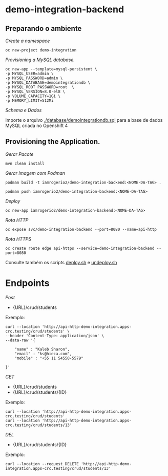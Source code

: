 # demo-integration-backend


## Preparando o ambiente

*Create a namespace*

``` 
oc new-project demo-integration
```

*Provisioning a MySQL database.*

```
oc new-app --template=mysql-persistent \
-p MYSQL_USER=admin \
-p MYSQL_PASSWORD=admin \
-p MYSQL_DATABASE=demointegrationdb \
-p MYSQL_ROOT_PASSWORD=root  \
-p MYSQL_VERSION=8.0-el8 \
-p VOLUME_CAPACITY=1Gi \
-p MEMORY_LIMIT=512Mi
```

*Schema e Dados*

Importe o arquivo [./database/demointegrationdb.sql](./database/demointegrationdb.sql) para a base de dados MySQL criada no Openshift 4


## Provisioning the Application.

*Gerar Pacote*

```
mvn clean install
```

*Gerar Imagem com Podman*

```
podman build -t iamrogerio2/demo-integration-backend:<NOME-DA-TAG> .

podman push iamrogerio2/demo-integration-backend:<NOME-DA-TAG> 
```

*Deploy*

```
oc new-app iamrogerio2/demo-integration-backend:<NOME-DA-TAG>
```

*Rota HTTP*

```
oc expose svc/demo-integration-backend --port=8080 --name=api-http
```

*Rota HTTPS*

```
oc create route edge api-https --service=demo-integration-backend --port=8080
```

Consulte também os scripts [deploy.sh](deploy.sh) e [undeploy.sh](undeploy.sh) 

# Endpoints

*Post*
- {URL}/crud/students

Exemplo:

```
curl --location 'http://api-http-demo-integration.apps-crc.testing/crud/students' \
--header 'Content-Type: application/json' \
--data-raw '{
    
    "name" : "Kaleb Sharon",
	"email" : "ks@hieca.com",	
	"mobile" : "+55 11 54550-5579"

}'

```
*GET*

- {URL}/crud/students
- {URL}/crud/students/{ID}

Exemplo:

```
curl --location 'http://api-http-demo-integration.apps-crc.testing/crud/students'
curl --location 'http://api-http-demo-integration.apps-crc.testing/crud/students/13'
```

*DEL*

- {URL}/crud/students/{ID}

Exemplo:

```
curl --location --request DELETE 'http://api-http-demo-integration.apps-crc.testing/crud/students/13'
```
